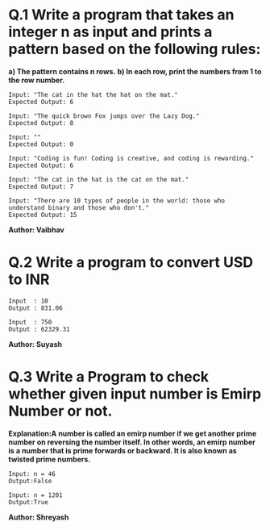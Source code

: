 # Q.1 Write a program that takes an integer n as input and prints a pattern based on the following rules:
**a) The pattern contains n rows.**
**b) In each row, print the numbers from 1 to the row number.**
```
Input: "The cat in the hat the hat on the mat."
Expected Output: 6

Input: "The quick brown Fox jumps over the Lazy Dog."
Expected Output: 8

Input: ""
Expected Output: 0

Input: "Coding is fun! Coding is creative, and coding is rewarding."
Expected Output: 6

Input: "The cat in the hat is the cat on the mat."
Expected Output: 7

Input: "There are 10 types of people in the world: those who understand binary and those who don't."
Expected Output: 15
```
**Author: Vaibhav**

# Q.2 Write a program to convert USD to INR
```
Input  : 10
Output : 831.06

Input  : 750
Output : 62329.31
```
**Author: Suyash**

# Q.3 Write a Program to check whether given input number is Emirp Number or not.
**Explanation:A number is called an emirp number if we get another prime number on reversing the number itself. In other words, an emirp number is a number that is prime forwards or backward. It is also known as twisted prime numbers.**
```
Input: n = 46
Output:False

Input: n = 1201
Output:True
```
**Author: Shreyash**

